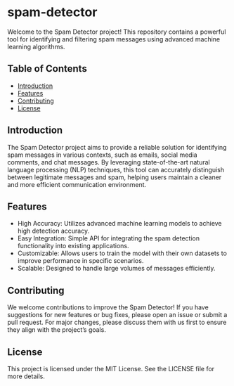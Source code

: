 # spam-detector
Welcome to the Spam Detector project! This repository contains a powerful tool for identifying and filtering spam messages using advanced machine learning algorithms.

## Table of Contents
<ul>
<li><a href="#Introduction">Introduction</a></li>
<li><a href = "#Features">Features</a></li>
<li><a href = "#Contributing">Contributing</a></li>
<li><a href ="#Licence">License</a></li>
</ul>
<div class="#Introduction">
  
## Introduction
The Spam Detector project aims to provide a reliable solution for identifying spam messages in various contexts, such as emails, social media comments, and chat messages. By leveraging state-of-the-art natural language processing (NLP) techniques, this tool can accurately distinguish between legitimate messages and spam, helping users maintain a cleaner and more efficient communication environment.
</div>

<div class="#Features">
  
## Features
<ul>
<li>High Accuracy: Utilizes advanced machine learning models to achieve high detection accuracy.</li>
<li>Easy Integration: Simple API for integrating the spam detection functionality into existing applications.</li>
<li>Customizable: Allows users to train the model with their own datasets to improve performance in specific scenarios.</li>
<li>Scalable: Designed to handle large volumes of messages efficiently.</li>
</ul>
</div>

<div class ="#Contributing">
  
## Contributing
<p>We welcome contributions to improve the Spam Detector! If you have suggestions for new features or bug fixes, please open an issue or submit a pull request. For major changes, please discuss them with us first to ensure they align with the project’s goals.</p>
</div>

<div class="#Licence">

## License
This project is licensed under the MIT License. See the LICENSE file for more details.
</div
